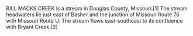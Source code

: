BILL MACKS CREEK is a stream in Douglas County, Missouri.[1] The stream headwaters lie just east of Basher and the junction of Missouri Route 76 with Missouri Route U. The stream flows east-southeast to its confluence with Bryant Creek.[2]
